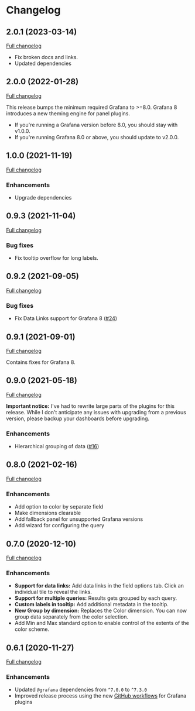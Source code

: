 # Changelog

## 2.0.1 (2023-03-14)

[Full changelog](https://github.com/grafana/grafana-treemap-panel/compare/v2.0.0...v2.0.1)

- Fix broken docs and links.
- Updated dependencies
## 2.0.0 (2022-01-28)

[Full changelog](https://github.com/grafana/grafana-treemap-panel/compare/v1.0.0...v2.0.0)

This release bumps the minimum required Grafana to >=8.0. Grafana 8 introduces a new theming engine for panel plugins.

- If you're running a Grafana version before 8.0, you should stay with v1.0.0.
- If you're running Grafana 8.0 or above, you should update to v2.0.0.

## 1.0.0 (2021-11-19)

[Full changelog](https://github.com/grafana/grafana-treemap-panel/compare/v0.9.3...v1.0.0)

### Enhancements

- Upgrade dependencies

## 0.9.3 (2021-11-04)

[Full changelog](https://github.com/grafana/grafana-treemap-panel/compare/v0.9.2...v0.9.3)

### Bug fixes

- Fix tooltip overflow for long labels.

## 0.9.2 (2021-09-05)

[Full changelog](https://github.com/grafana/grafana-treemap-panel/compare/v0.9.1...v0.9.2)

### Bug fixes

- Fix Data Links support for Grafana 8 ([#24](https://github.com/grafana/grafana-treemap-panel/issues/24))

## 0.9.1 (2021-09-01)

[Full changelog](https://github.com/grafana/grafana-treemap-panel/compare/v0.9.0...v0.9.1)

Contains fixes for Grafana 8.

## 0.9.0 (2021-05-18)

[Full changelog](https://github.com/grafana/grafana-treemap-panel/compare/v0.8.0...v0.9.0)

**Important notice:** I've had to rewrite large parts of the plugins for this release. While I don't anticipate any issues with upgrading from a previous version, please backup your dashboards before upgrading.

### Enhancements

- Hierarchical grouping of data ([#16](https://github.com/grafana/grafana-treemap-panel/pull/16))

## 0.8.0 (2021-02-16)

[Full changelog](https://github.com/grafana/grafana-treemap-panel/compare/v0.7.0...v0.8.0)

### Enhancements

- Add option to color by separate field
- Make dimensions clearable
- Add fallback panel for unsupported Grafana versions
- Add wizard for configuring the query

## 0.7.0 (2020-12-10)

[Full changelog](https://github.com/grafana/grafana-treemap-panel/compare/v0.6.1...v0.7.0)

### Enhancements

- **Support for data links:** Add data links in the field options tab. Click an individual tile to reveal the links.
- **Support for multiple queries:** Results gets grouped by each query.
- **Custom labels in tooltip:** Add additional metadata in the tooltip.
- **New Group by dimension:** Replaces the Color dimension. You can now group data separately from the color selection.
- Add Min and Max standard option to enable control of the extents of the color scheme.

## 0.6.1 (2020-11-27)

[Full changelog](https://github.com/grafana/grafana-treemap-panel/compare/v0.6.0...v0.6.1)

### Enhancements

- Updated `@grafana` dependencies from `^7.0.0` to `^7.3.0`
- Improved release process using the new [GitHub workflows](https://github.com/grafana/plugin-workflows) for Grafana plugins
